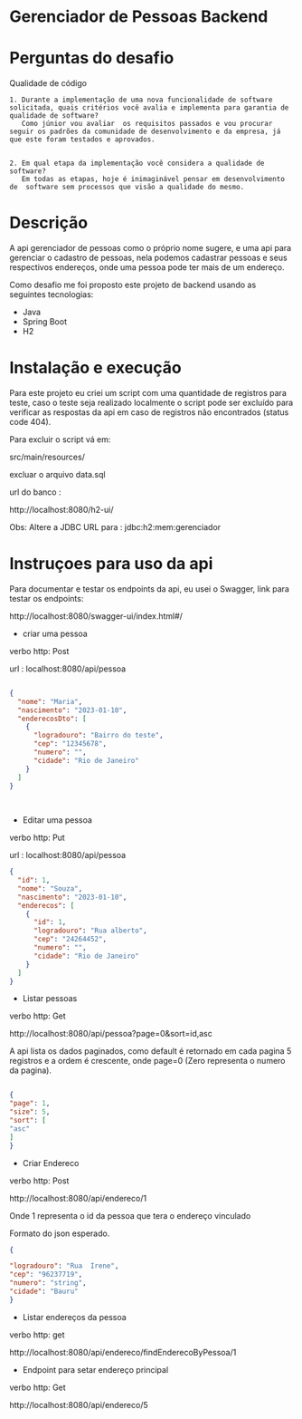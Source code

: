 # Gerenciador de Pessoas Backend


# Perguntas do desafio

Qualidade de código


    1. Durante a implementação de uma nova funcionalidade de software solicitada, quais critérios você avalia e implementa para garantia de qualidade de software?
       Como júnior vou avaliar  os requisitos passados e vou procurar seguir os padrões da comunidade de desenvolvimento e da empresa, já que este foram testados e aprovados.


    2. Em qual etapa da implementação você considera a qualidade de software?
       Em todas as etapas, hoje é inimaginável pensar em desenvolvimento de  software sem processos que visão a qualidade do mesmo.



# Descrição


A api gerenciador de pessoas como  o próprio nome sugere, e uma api para gerenciar o cadastro de pessoas,
nela podemos cadastrar pessoas e seus respectivos endereços, onde uma pessoa pode ter mais de um endereço.


Como desafio me foi proposto este projeto de backend usando as seguintes tecnologias:


- Java
- Spring Boot
- H2





# Instalação e execução
Para este projeto eu criei um script com uma  quantidade de registros para teste, caso o teste seja realizado
localmente o script pode ser excluído para verificar as respostas da api em caso de registros não encontrados (status code 404).

Para excluir o script vá em:


src/main/resources/


excluar o arquivo data.sql


url do banco :


http://localhost:8080/h2-ui/

Obs: Altere  a JDBC URL  para : jdbc:h2:mem:gerenciador



# Instruçoes para uso da api


Para documentar e  testar os endpoints da api, eu usei o Swagger, link para testar os endpoints:

http://localhost:8080/swagger-ui/index.html#/



- criar uma pessoa


verbo http: Post


url : localhost:8080/api/pessoa

```json

{
  "nome": "Maria",
  "nascimento": "2023-01-10",
  "enderecosDto": [
    {
      "logradouro": "Bairro do teste",
      "cep": "12345678",
      "numero": "",
      "cidade": "Rio de Janeiro"
    }
  ]
}
 
   
```




- Editar uma pessoa


verbo http: Put


url : localhost:8080/api/pessoa


``` json
{
  "id": 1,
  "nome": "Souza",
  "nascimento": "2023-01-10",
  "enderecos": [
    {
      "id": 1,
      "logradouro": "Rua alberto",
      "cep": "24264452",
      "numero": "",
      "cidade": "Rio de Janeiro"
    }
  ]
}


```



- Listar pessoas


verbo http: Get


http://localhost:8080/api/pessoa?page=0&sort=id,asc


A api lista os dados paginados, como default  é retornado em cada pagina 5 registros e a ordem é crescente,
onde page=0 (Zero representa o numero da pagina).


``` json

{
"page": 1,
"size": 5,
"sort": [
"asc"
]
}
```


- Criar Endereco


verbo http: Post


http://localhost:8080/api/endereco/1

Onde 1 representa o id da pessoa que tera o endereço vinculado


Formato do json esperado.

``` json
{

"logradouro": "Rua  Irene",
"cep": "96237719",
"numero": "string",
"cidade": "Bauru"
}

```






- Listar endereços da pessoa


verbo http: get


http://localhost:8080/api/endereco/findEnderecoByPessoa/1




- Endpoint para setar endereço principal


verbo http: Get


http://localhost:8080/api/endereco/5
  